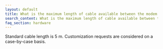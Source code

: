 ```yaml
---
layout: default
title: What is the maximum length of cable available between the modem and transducer for the OEM configuration?
search_content: What is the maximum length of cable available between the modem and transducer for the OEM configuration?
faq_section: hardware
---
```


Standard cable length is 5 m. Customization requests are considered on a case-by-case basis.
